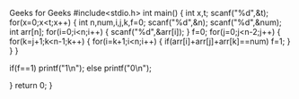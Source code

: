 Geeks for   Geeks
#include<stdio.h>
int main()
{
int x,t;
scanf("%d",&t);
for(x=0;x<t;x++)
{
    int n,num,i,j,k,f=0;
    scanf("%d",&n);
    scanf("%d",&num);
        int arr[n];
for(i=0;i<n;i++)
{
    scanf("%d",&arr[i]);
}
f=0;
for(j=0;j<n-2;j++)
{
    for(k=j+1;k<n-1;k++)
    {
        for(i=k+1;i<n;i++)
        {
            if(arr[i]+arr[j]+arr[k]==num)
            f=1;
        }
    }
}   


if(f==1)
    printf("1\n");
            else
            printf("0\n");
       
}
	return 0;
}
